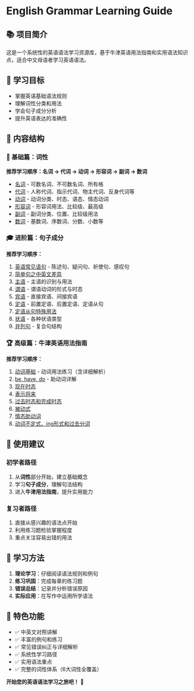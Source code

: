 # English Grammar Learning Guide

## 📚 项目简介

这是一个系统性的英语语法学习资源库，基于牛津英语用法指南和实用语法知识点，适合中文母语者学习英语语法。

## 🎯 学习目标

- 掌握英语基础语法规则
- 理解词性分类和用法
- 学会句子成分分析
- 提升英语表达的准确性

## 📖 内容结构

### 🔰 基础篇：词性
**推荐学习顺序：名词 → 代词 → 动词 → 形容词 → 副词 → 数词**

- [名词](src/词性/名词.md) - 可数名词、不可数名词、所有格
- [代词](src/词性/代词.md) - 人称代词、指示代词、物主代词、反身代词等
- [动词](src/词性/动词.md) - 动词分类、时态、语态、情态动词
- [形容词](src/词性/形容词.md) - 形容词用法、比较级、最高级
- [副词](src/词性/副词.md) - 副词分类、位置、比较级用法
- [数词](src/词性/数词.md) - 基数词、序数词、分数、小数等

### 🎓 进阶篇：句子成分
**推荐学习顺序：**

1. [英语常见语句](src/句子成分/英语常见语句.md) - 陈述句、疑问句、祈使句、感叹句
2. [简单句之中英文差异](src/句子成分/简单句之中英文差异.md)
3. [主语](src/句子成分/主语.md) - 主语的识别与用法
4. [谓语](src/句子成分/谓语.md) - 谓语动词的形式与时态
5. [宾语](src/句子成分/宾语.md) - 直接宾语、间接宾语
6. [定语](src/句子成分/定语.md) - 前置定语、后置定语、定语从句
7. [定语从句特殊用法](src/句子成分/定语从句特殊用法.md)
8. [状语](src/句子成分/状语.md) - 各种状语类型
9. [并列句](src/句子成分/并列句.md) - 复合句结构

### 🏆 高级篇：牛津英语用法指南
**推荐学习顺序：**

1. [动词基础](src/牛津英语用法指南/动词.md) - 动词用法练习（含详细解析）
2. [be, have, do](src/牛津英语用法指南/be,have,do.md) - 助动词详解
3. [现在时态](src/牛津英语用法指南/现在时态.md)
4. [表示将来](src/牛津英语用法指南/表示将来.md)
5. [过去时态和完成时态](src/牛津英语用法指南/过去时态和完成时态.md)
6. [被动式](src/牛津英语用法指南/被动式.md)
7. [情态助动词](src/牛津英语用法指南/情态助动词.md)
8. [动词不定式、ing形式和过去分词](src/牛津英语用法指南/动词不定式,ing形式和过去分词.md)

## 🚀 使用建议

### 初学者路径
1. 从**词性**部分开始，建立基础概念
2. 学习**句子成分**，理解句法结构
3. 进入**牛津用法指南**，提升实用能力

### 复习者路径
1. 直接从感兴趣的语法点开始
2. 利用练习题检验掌握程度
3. 重点关注容易出错的用法

## 📝 学习方法

1. **理论学习**：仔细阅读语法规则和例句
2. **练习巩固**：完成每章的练习题
3. **错误总结**：记录并分析错误原因
4. **实际应用**：在写作中运用所学语法

## 🔧 特色功能

- ✅ 中英文对照讲解
- ✅ 丰富的例句和练习
- ✅ 常见错误纠正与详细解析
- ✅ 系统性学习路径
- ✅ 实用语法重点
- ✅ 完整的词性体系（6大词性全覆盖）


**开始您的英语语法学习之旅吧！** 🎉 
